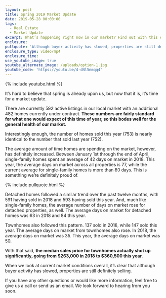 ```yaml
---
layout: post
title: Spring 2019 Market Update
date: 2019-05-28 00:00:00
tags:
  - Real Estate
  - Market Update
excerpt: What’s happening right now in our market? Find out with this quick update.
enclosure:
pullquote: 'Although buyer activity has slowed, properties are still definitely selling.'
enclosure_type: video/mp4
enclosure_time:
use_youtube_image: true
youtube_alternate_image: /uploads/option-1.jpg
youtube_code: 'https://youtu.be/4-dNl5nmqq4'
---
```


{% include youtube.html %}

It’s hard to believe that spring is already upon us, but now that it is, it’s time for a market update.

There are currently 592 active listings in our local market with an additional 482 homes currently under contract. **These numbers are fairly standard for what one would expect of this time of year, so this bodes well for the general health of our market.&nbsp;**

Interestingly enough, the number of homes sold this year (753) is nearly identical to the number that sold last year (752).&nbsp;

The average amount of time homes are spending on the market, however, has definitely increased. Between January 1st through the end of April, single-family homes spent an average of 42 days on market in 2018. This year, the average days on market across all properties is 77, while the current average for single-family homes is more than 80 days. This is something we’re definitely proud of.

{% include pullquote.html %}

Detached homes followed a similar trend over the past twelve months, with 591 having sold in 2018 and 593 having sold this year. And, much like single-family homes, the average number of days on market rose for detached properties, as well. The average days on market for detached homes was 63 in 2018 and 84 this year.&nbsp;

Townhomes also followed this pattern. 137 sold in 2018, while 147 sold this year. The average days on market from townhomes also rose. In 2018, the average days on market was 35. This year, the average days on market was 50.

With that said, **the median sales price for townhomes actually shot up significantly, going from $263,000 in 2018 to $360,500 this year.**&nbsp;

When we look at current market conditions overall, it’s clear that although buyer activity has slowed, properties are still definitely selling.&nbsp;

If you have any other questions or would like more information, feel free to give us a call or send us an email. We look forward to hearing from you soon.<br>&nbsp;